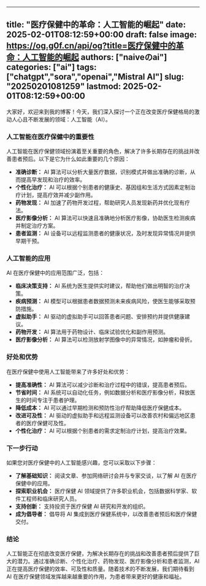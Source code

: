 
---
title: "医疗保健中的革命：人工智能的崛起"
date: 2025-02-01T08:12:59+00:00
draft: false
image: https://og.g0f.cn/api/og?title=医疗保健中的革命：人工智能的崛起
authors: ["naiveのai"]
categories: ["ai"]
tags: ["chatgpt","sora","openai","Mistral AI"]
slug: "20250201081259"
lastmod: 2025-02-01T08:12:59+00:00
---
大家好，欢迎来到我的博客！今天，我们深入探讨一个正在改变医疗保健格局的激动人心且不断发展的领域：人工智能（AI）。

### 人工智能在医疗保健中的重要性

人工智能在医疗保健领域扮演着至关重要的角色，解决了许多长期存在的挑战并改善患者预后。以下是它为什么如此重要的几个原因：

- **准确诊断：** AI 算法可以分析大量医疗数据，识别模式并做出准确的诊断，从而提高早发现和治疗的效率。
- **个性化治疗：** AI 可以根据个别患者的健康史、基因组和生活方式因素定制治疗计划，提高疗效并减少副作用。
- **药物发现：** AI 加速了药物开发过程，帮助研究人员发现新药并优化现有疗法。
- **医疗影像分析：** AI 算法可以快速且准确地分析医疗影像，协助医生检测疾病并制定治疗方案。
- **患者监测：** AI 设备可以远程监测患者的健康状况，及时发现异常情况并提供早期干预。

### 人工智能的应用

AI 在医疗保健中的应用范围广泛，包括：

- **临床决策支持：** AI 系统为医生提供实时建议，帮助他们做出明智的治疗决策。
- **疾病预测：** AI 模型可以根据患者数据预测未来疾病风险，使医生能够采取预防措施。
- **虚拟助手：** AI 驱动的虚拟助手可以回答患者问题、安排预约并提供健康建议。
- **药物开发：** AI 算法用于药物设计、临床试验优化和副作用预测。
- **医疗影像分析：** AI 算法可以检测放射学图像中的异常情况，如肿瘤和骨折。

### 好处和优势

在医疗保健中使用人工智能带来了许多好处和优势：

- **提高准确性：** AI 算法可以减少诊断和治疗过程中的错误，提高患者预后。
- **节省时间：** AI 系统可以自动化任务，例如数据分析和医疗影像分析，释放医生的时间专注于患者护理。
- **降低成本：** AI 可以通过早期检测和预防性治疗帮助降低医疗保健成本。
- **改进可及性：** AI 驱动的虚拟助手和远程监测设备可以改善农村和偏远地区患者的医疗保健可及性。
- **个性化治疗：** AI 可以根据个别患者的需求定制治疗计划，提高治疗效果。

### 下一步行动

如果您对医疗保健中的人工智能感兴趣，您可以采取以下步骤：

- **了解基础知识：** 阅读文章、参加网络研讨会并与专家交谈，以了解 AI 在医疗保健中的应用。
- **探索职业机会：** 医疗保健 AI 领域提供了许多职业机会，包括数据科学家、软件工程师和临床研究人员。
- **支持创新：** 支持投资于医疗保健 AI 研究和开发的组织。
- **成为倡导者：** 倡导将 AI 集成到医疗保健系统中，以改善患者预后和医疗保健交付。

### 结论

人工智能正在彻底改变医疗保健，为解决长期存在的挑战和改善患者预后提供了巨大的潜力。通过准确诊断、个性化治疗、药物发现、医疗影像分析和患者监测，AI 正在提高医疗保健的效率、可及性和质量。随着技术的不断发展，我们期待看到 AI 在医疗保健领域发挥越来越重要的作用，为患者带来更好的健康和福祉。